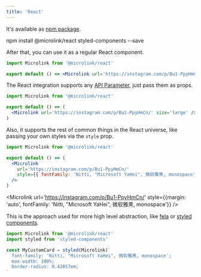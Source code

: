 ```yaml
---
title: 'React'
---
```


It's available as [npm package](https://www.npmjs.com/package/@microlink/react).

<Terminal>npm install @microlink/react styled-components --save</Terminal>

After that, you can use it as a regular React component.

```jsx
import Microlink from '@microlink/react'

export default () => <Microlink url='https://instagram.com/p/Bu1-PpyHmCn/' />
```

<Microlink url='https://instagram.com/p/Bu1-PpyHmCn/' />

The React integration supports any [API Parameter](/docs/api/getting-started/overview), just pass them as props.

```jsx
import Microlink from '@microlink/react'

export default () => (
  <Microlink url='https://instagram.com/p/Bu1-PpyHmCn/' size='large' />
)
```

<Microlink url='https://instagram.com/p/Bu1-PpyHmCn/' size='large' />

Also, it supports the rest of common things in the React universe, like passing your own styles via the `style` prop.

```jsx
import Microlink from '@microlink/react'

export default () => (
  <Microlink
    url='https://instagram.com/p/Bu1-PpyHmCn/'
    style={{ fontFamily: 'Nitti, "Microsoft YaHei", 微软雅黑, monospace' }}
  />
)
```

<Microlink url='https://instagram.com/p/Bu1-PpyHmCn/' style={{margin: 'auto', fontFamily: 'Nitti, "Microsoft YaHei", 微软雅黑, monospace'}} />

This is the approach used for more high level abstraction, like [fela](http://fela.js.org) or [styled components](https://www.styled-components.com).

```jsx
import Microlink from '@microlink/react'
import styled from 'styled-components'

const MyCustomCard = styled(Microlink)`
  font-family: 'Nitti, "Microsoft YaHei", 微软雅黑, monospace';
  max-width: 100%;
  border-radius: 0.42857em;
`
```
